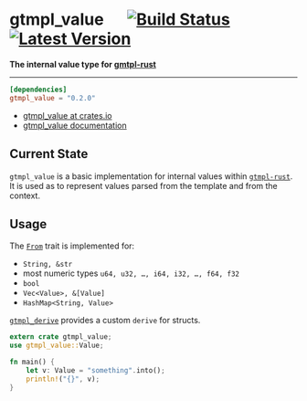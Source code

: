# gtmpl_value &emsp; [![Build Status]][travis] [![Latest Version]][crates.io]
[Build Status]: https://travis-ci.org/fiji-flo/gtmpl_value.svg?branch=master
[travis]: https://travis-ci.org/fiji-flo/gtmpl_value
[Latest Version]: https://img.shields.io/crates/v/gtmpl_value.svg
[crates.io]: https://crates.io/crates/gtmpl_value


**The internal value type for [gmtpl-rust][gtmpl_value-github]**

---

```toml
[dependencies]
gtmpl_value = "0.2.0"
```

* [gtmpl_value at crates.io](https://crates.io/crate/gtmpl_value)
* [gtmpl_value documentation](https://docs.rs/crate/gtmpl_value)

## Current State

`gtmpl_value` is a basic implementation for internal values within
[`gtmpl-rust`][gtmpl_value-github]. It is used as to represent values parsed from
the template and from the context.


## Usage

The [`From`](https://doc.rust-lang.org/std/convert/trait.From.html) trait is
implemented for:

* `String, &str`
* most numeric types `u64, u32, …, i64, i32, …, f64, f32`
* `bool`
* `Vec<Value>, &[Value]`
* `HashMap<String, Value>`

[`gtmpl_derive`](https://github.com/fiji-flo/gtmpl_derive) provides a custom
`derive` for structs.

```rust
extern crate gtmpl_value;
use gtmpl_value::Value;

fn main() {
    let v: Value = "something".into();
    println!("{}", v);
}
```

[gtmpl_value-github]: https://github.com/fiji-flo/gtmpl-rust
